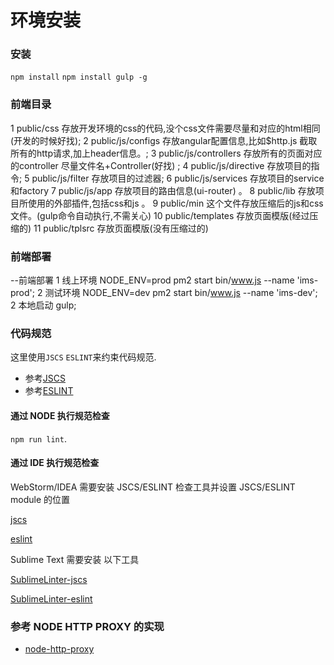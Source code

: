 # 环境安装
### 安装

`npm install`  `npm install gulp -g`  

### 前端目录
  1 public/css 存放开发环境的css的代码,没个css文件需要尽量和对应的html相同(开发的时候好找);
  2 public/js/configs 存放angular配置信息,比如$http.js 截取所有的http请求,加上header信息。;
  3 public/js/controllers 存放所有的页面对应的controller 尽量文件名+Controller(好找) ;
  4 public/js/directive 存放项目的指令;
  5 public/js/filter 存放项目的过滤器;
  6 public/js/services 存放项目的service和factory 
  7 public/js/app 存放项目的路由信息(ui-router) 。
  8 public/lib 存放项目所使用的外部插件,包括css和js 。
  9 public/min 这个文件存放压缩后的js和css文件。(gulp命令自动执行,不需关心)
  10 public/templates 存放页面模版(经过压缩的)
  11 public/tplsrc 存放页面模版(没有压缩过的)
### 前端部署
--前端部署
  1 线上环境 NODE_ENV=prod pm2 start bin/www.js --name 'ims-prod';
  2 测试环境 NODE_ENV=dev pm2 start bin/www.js --name 'ims-dev';
  2 本地启动 gulp;

### 代码规范

这里使用`JSCS` `ESLINT`来约束代码规范.

- 参考[JSCS](http://jscs.info/)
- 参考[ESLINT](http://eslint.org/)

#### 通过 NODE 执行规范检查

`npm run lint`.

#### 通过 IDE 执行规范检查

WebStorm/IDEA 需要安装 JSCS/ESLINT 检查工具并设置 JSCS/ESLINT module 的位置 

[jscs](https://plugins.jetbrains.com/plugin/7554)

[eslint](https://plugins.jetbrains.com/plugin/7494)

Sublime Text 需要安装 以下工具

[SublimeLinter-jscs](https://packagecontrol.io/packages/SublimeLinter-jscs)

[SublimeLinter-eslint](https://packagecontrol.io/packages/SublimeLinter-contrib-eslint)

### 参考 NODE HTTP PROXY 的实现

- [node-http-proxy](https://github.com/nodejitsu/node-http-proxy)
